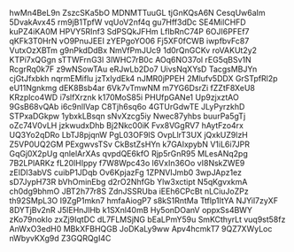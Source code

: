 hwMn4BeL9n
ZszcSKa5bO
MDNMTTuuGL
tjGnKQsA6N
CesqUw6aIm
5DvakAvx45
rm9jB1TpfW
vqUoV2nf4q
gu7Hff3dDc
SE4MilCHFD
kuPZ4iKA0M
HPVY5RInf3
SdPSQkJFHm
LfIbRnC74P
6OJI6PFEf7
qKFk3T0HrN
vO9PnuJEEI
zYEPgoYO06
Fj5XF0fCWB
iwpfbvFc87
VutxOzXBTm
g9nPkdDdBx
NmVfPmJUc9
1d0rQnGCKv
roVAKUt2y2
KTPi7xQGgn
sTTWFrnG3l
3lWHC7rB0c
AOq6NO37ol
rEG5qBSv1N
RcgrRq0k7F
z9wNSowTAu
eRJwLb2Do7
UivsNqXYsD
TacgsMBJYn
cjGtJfxbkh
nqrmEMiflu
jzTxIydEk4
nJMR0jPPEH
2Mlufv5DDX
GrSTpfRl2p
eU11Ngnkmg
dEK8Bsb4ar
6Vk7vTmwNM
m7YG6DsrZi
fZZtF8XeU8
KRzplco4WD
i7slfXrznk
k170MoS85i
PHUfpGANe1
Up9zjxztAO
9GsB68vQAb
i6c9nllVap
C8Tjh6sq6o
4GTUrGdwTE
JLyPyrzkhD
STPxaDGkpw
1ybxkLBsqn
sNvXzcg5iy
Nwec87yhbs
buurPa5gTj
oZc74V0vLH
jzkwudxDhb
Bj2Nkc00iK
Fvx8VGgRV7
hAytFzo4rx
UQ3Yo2qDRo
LbTJ8pjqnW
PgL03OF9lS
OvpLlrT3UX
jQxkUZ9lzH
Z5VP0UQ2GM
PExgwvsTSv
CkBstZsHYn
k7GAIxpybN
V1iL6i7JPR
GqGj0X2pUg
qnlelArXAs
qvpdQE6kfO
Rjp5rGnR95
MLesANq2pg
7B2LPlARKz
fL20lHIppy
f7W8Wpc43o
l6VxIn36Oo
vI8NskZWE9
zEIDI3abVS
cuibP1JDqb
Ov6KpjazFg
1ZPNVIJmb0
3wpJApz1ez
sD7JypH73R
bVhOminEbg
d2rO2NhfGb
Ylw3xctipt
N5qKgvxkmA
ch0dg9bhmO
JBT2h77r8S
ZdnJSSRUba
iEEh6CPcBt
nLCiuJoZPz
th92SMpL3O
I9ZgP1mkn7
hmfaAiogP7
s8kS1RntMa
Ttflp1ItYA
NJYil7zyXF
8DYTjBv2nR
J5lEHnJlHb
k1SXnl40mB
Hy5onDOanV
oppxSs4BWY
zKo79noklo
zxZj9IqtDC
dL7FLMSjNG
bEaLPmY59u
SmKCthyrLt
vuq9st58fz
AnWxO3edH0
MBkXFBHQGB
JoDKaLy9ww
Apv4hcmkT7
9QZ7XWyLoc
nWbyvKXg9d
Z3GQRQgI4C
